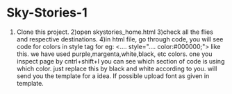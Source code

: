 # Sky-Stories-1

1) Clone this project.
2)open skystories_home.html
3)check all the flies and respective destinations.
4)in html file, go through code, you will see code for colors in style tag 
for eg: <.... style=".... color:#000000;"> like this.
we have used purple,margenta,white,black, etc colors.
one you inspect page by cntrl+shift+I you can see which section of code is using which color.
just replace this by black and white according to you.
will send you the template for a idea.
If possible upload font as given in template.
